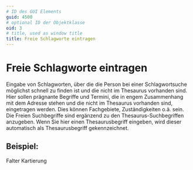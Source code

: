 ```yaml
---
# ID des GUI Elements
guid: 4500
# optional ID der Objektklasse
oid: 3
# title, used as window title
title: Freie Schlagworte eintragen
---
```


# Freie Schlagworte eintragen

Eingabe von Schlagworten, über die die Person bei einer Schlagwortsuche möglichst schnell zu finden ist und die nicht im Thesaurus vorhanden sind. Hier sollen prägnante Begriffe und Termini, die in engem Zusammenhang mit dem Adresse stehen und die nicht im Thesaurus vorhanden sind, eingetragen werden. Dies können Fachgebiete, Zuständigkeiten o.ä. sein. Die Freien Suchbegriffe sind ergänzend zu den Thesaurus-Suchbegriffen anzugeben. Wenn Sie hier einen Thesaurusbegriff eingeben, wird dieser automatisch als Thesaurusbegriff gekennzeichnet.

## Beispiel:

Falter Kartierung
